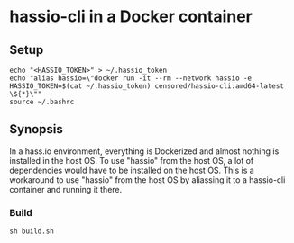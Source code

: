 # hassio-cli in a Docker container
## Setup
```
echo "<HASSIO_TOKEN>" > ~/.hassio_token
echo "alias hassio=\"docker run -it --rm --network hassio -e HASSIO_TOKEN=$(cat ~/.hassio_token) censored/hassio-cli:amd64-latest \${*}\""
source ~/.bashrc
```

## Synopsis
In a hass.io environment, everything is Dockerized and almost nothing is installed in the host OS. To use "hassio" from the host OS, a lot of dependencies would have to be installed on the host OS. This is a workaround to use "hassio" from the host OS by aliassing it to a hassio-cli container and running it there.

### Build
```
sh build.sh
```
